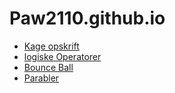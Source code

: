 # Paw2110.github.io
- [Kage opskrift](Opskifter.html)
- [logiske Operatorer](logiske_operatorer)
- [Bounce Ball](Hoppe_bolde)
- [Parabler](Parabler)